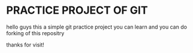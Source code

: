 # PRACTICE PROJECT OF GIT

hello guys this a simple git practice project you can learn and you can do forking of this repositry


thanks for visit!

